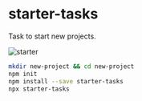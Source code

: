 # starter-tasks

Task to start new projects.

![starter](https://i.gifer.com/MbEe.gif)

```bash
mkdir new-project && cd new-project
npm init
npm install --save starter-tasks
npx starter-tasks
```
